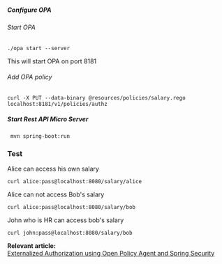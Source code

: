 ##### Configure OPA

###### Start OPA

```shell
./opa start --server
```

This will start OPA on port 8181

###### Add OPA policy
```shell
curl -X PUT --data-binary @resources/policies/salary.rego  localhost:8181/v1/policies/authz
```

##### Start Rest API Micro Server

```shell
 mvn spring-boot:run
```

### Test

Alice can access his own salary
```shell
curl alice:pass@localhost:8080/salary/alice
```

Alice can not access Bob's salary

```shell
curl alice:pass@localhost:8080/salary/bob
```

John who is HR can access bob's salary
```shell
curl john:pass@localhost:8080/salary/bob
```

**Relevant article:**  
[Externalized Authorization using Open Policy Agent and Spring Security](https://sultanov.dev/blog/externalized-authorization-using-opa-and-spring-security/)
